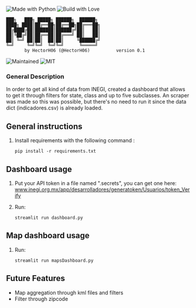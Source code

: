 ![Made with Python](https://forthebadge.com/images/badges/made-with-python.svg)
![Build with Love](http://ForTheBadge.com/images/badges/built-with-love.svg)

```ascii
███╗   ███╗ █████╗ ██████╗  ██████╗ 
████╗ ████║██╔══██╗██╔══██╗██╔═══██╗
██╔████╔██║███████║██████╔╝██║   ██║
██║╚██╔╝██║██╔══██║██╔═══╝ ██║   ██║
██║ ╚═╝ ██║██║  ██║██║     ╚██████╔╝
╚═╝     ╚═╝╚═╝  ╚═╝╚═╝      ╚═════╝ 
       by HectorH06 (@HectorH06)          version 0.1
```

![Maintained](https://img.shields.io/badge/Maintained%3F-yes-green.svg?style=for-the-badge)
![MIT](https://img.shields.io/badge/License-MIT-blue.svg?style=for-the-badge)

### General Description
In order to get all kind of data from INEGI, created a dashboard that allows to get it through filters for state, class and up to five subclasses. An scraper was made so this was possible, but there's no need to run it since the data dict (indicadores.csv) is already loaded.

## General instructions

1. Install requirements with the following command :

   `pip install -r requirements.txt`

## Dashboard usage

1. Put your API token in a file named ".secrets", you can get one here: www.inegi.org.mx/app/desarrolladores/generatoken/Usuarios/token_Verify

2. Run:

    `streamlit run dashboard.py`

## Map dashboard usage

1. Run:

    `streamlit run mapsDashboard.py`

## Future Features

- Map aggregation through kml files and filters
- Filter through zipcode